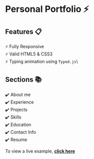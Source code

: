# Personal Portfolio ⚡️ 

## Features 📋
⚡️ Fully Responsive\
⚡️ Valid HTML5 & CSS3\
⚡️ Typing animation using `Typed.js`\

## Sections 📚
✔️ About me\
✔️ Experience\
✔️ Projects \
✔️ Skills \
✔️ Education\
✔️ Contact Info\
✔️ Resume

To view a live example, **[click here](https://prishadsinghania.github.io/)**
